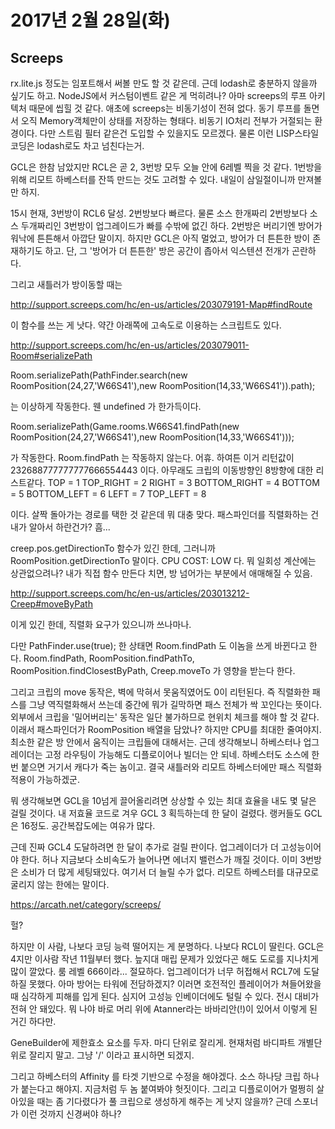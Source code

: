 # 2017년 2월 28일(화)

## Screeps
rx.lite.js 정도는 임포트해서 써볼 만도 할 것 같은데.
근데 lodash로 충분하지 않을까 싶기도 하고. NodeJS에서 커스텀이벤트 같은 게 먹히려나? 아마 screeps의 루프 아키텍처 때문에 씹힐 것 같다. 애초에 screeps는 비동기성이 전혀 없다. 동기 루프를 돌면서 오직 Memory객체만이 상태를 저장하는 형태다. 비동기 IO처리 전부가 거절되는 환경이다. 다만 스트림 필터 같은건 도입할 수 있을지도 모르겠다. 물론 이런 LISP스타일 코딩은 lodash로도 차고 넘친다는거.

GCL은 한참 남았지만 RCL은 곧 2, 3번방 모두 오늘 안에 6레벨 찍을 것 같다. 1번방을 위해 리모트 하베스터를 잔뜩 만드는 것도 고려할 수 있다.
내일이 삼일절이니까 만져볼 만 하지.

15시 현재, 3번방이 RCL6 달성. 2번방보다 빠르다. 물론 소스 한개짜리 2번방보다 소스 두개짜리인 3번방이 업그레이드가 빠를 수밖에 없긴 하다.
2번방은 버리기엔 방어가 워낙에 튼튼해서 아깝단 말이지. 하지만 GCL은 아직 멀었고, 방어가 더 튼튼한 방이 존재하기도 하고. 단, 그 '방어가 더 튼튼한' 방은 공간이 좁아서 익스텐션 전개가 곤란하다.

그리고 새틀러가 방이동할 때는

http://support.screeps.com/hc/en-us/articles/203079191-Map#findRoute

이 함수를 쓰는 게 낫다. 약간 아래쪽에 고속도로 이용하는 스크립트도 있다.

http://support.screeps.com/hc/en-us/articles/203079011-Room#serializePath



 Room.serializePath(PathFinder.search(new RoomPosition(24,27,'W66S41'),new RoomPosition(14,33,'W66S41')).path);

는 이상하게 작동한다. 웬 undefined 가 한가득이다.

 Room.serializePath(Game.rooms.W66S41.findPath(new RoomPosition(24,27,'W66S41'),new RoomPosition(14,33,'W66S41')));

가 작동한다. Room.findPath 는 작동하지 않는다. 어휴. 하여튼 이거 리턴값이 232688777777777666554443 이다. 아무래도 크립의 이동방향인 8방향에 대한 리스트같다.
TOP = 1
TOP_RIGHT = 2
RIGHT = 3
BOTTOM_RIGHT = 4
BOTTOM = 5
BOTTOM_LEFT = 6
LEFT = 7
TOP_LEFT = 8

이다. 살짝 돌아가는 경로를 택한 것 같은데 뭐 대충 맞다.
패스파인더를 직렬화하는 건 내가 알아서 하란건가? 흠...

creep.pos.getDirectionTo 함수가 있긴 한데, 그러니까 RoomPosition.getDirectionTo 말이다. CPU COST: LOW 다. 뭐 일회성 계산에는 상관없으려나?
내가 직접 함수 만든다 치면, 방 넘어가는 부분에서 애매해질 수 있음.

http://support.screeps.com/hc/en-us/articles/203013212-Creep#moveByPath

이게 있긴 한데, 직렬화 요구가 있으니까 쓰나마나.

다만 PathFinder.use(true); 한 상태면 Room.findPath 도 이놈을 쓰게 바뀐다고 한다. Room.findPath, RoomPosition.findPathTo, RoomPosition.findClosestByPath, Creep.moveTo 가 영향을 받는다 한다.

그리고 크립의 move 동작은, 벽에 막혀서 못움직였어도 0이 리턴된다. 즉 직렬화한 패스를 그냥 역직렬화해서 쓰는데 중간에 뭐가 길막하면 패스 전체가 싹 꼬인다는 뜻이다. 외부에서 크립을 '밀어버리는' 동작은 일단 불가하므로 현위치 체크를 해야 할 것 같다. 이래서 패스파인더가 RoomPosition 배열을 담았나?
하지만 CPU를 최대한 줄여야지. 최소한 같은 방 안에서 움직이는 크립들에 대해서는. 근데 생각해보니 하베스터나 업그레이더는 고정 라우팅이 가능해도 디플로이어나 빌더는 안 되네. 하베스터도 소스에 한 번 붙으면 거기서 캐다가 죽는 놈이고. 결국 새틀러와 리모트 하베스터에만 패스 직렬화 적용이 가능하겠군.

뭐 생각해보면 GCL을 10넘게 끌어올리려면 상상할 수 있는 최대 효율을 내도 몇 달은 걸릴 것이다. 내 저효율 코드로 겨우 GCL 3 획득하는데 한 달이 걸렸다. 랭커들도 GCL은 16정도. 공간복잡도에는 여유가 많다.

근데 진짜 GCL4 도달하려면 한 달이 추가로 걸릴 판이다. 업그레이더가 더 고성능이어야 한다. 허나 지금보다 소비속도가 늘어나면 에너지 밸런스가 깨질 것이다. 이미 3번방은 소비가 더 많게 세팅돼있다. 여기서 더 늘릴 수가 없다. 리모트 하베스터를 대규모로 굴리지 않는 한에는 말이다.

https://arcath.net/category/screeps/

헐?

하지만 이 사람, 나보다 코딩 능력 떨어지는 게 분명하다. 나보다 RCL이 딸린다. GCL은 4지만 이사람 작년 11월부터 했다. 늪지대 매립 문제가 있었다곤 해도 도로를 지나치게 많이 깔았다. 룸 레벨 666이라... 절묘하다. 업그레이더가 너무 허접해서 RCL7에 도달하질 못했다. 아마 방어는 타워에 전담하겠지? 이러면 호전적인 플레이어가 쳐들어왔을 때 심각하게 피해를 입게 된다. 심지어 고성능 인베이더에도 털릴 수 있다. 전시 대비가 전혀 안 돼있다. 뭐 나야 바로 머리 위에 Atanner라는 바바리안(!)이 있어서 이렇게 된 거긴 하다만.

GeneBuilder에 제한효소 요소를 두자. 마디 단위로 잘리게. 현재처럼 바디파트 개별단위로 잘리지 말고.
그냥 '/' 이라고 표시하면 되겠지.

그리고 하베스터의 Affinity 를 타겟 기반으로 수정을 해야겠다. 소스 하나당 크립 하나가 붙는다고 해야지. 지금처럼 두 놈 붙여봐야 헛짓이다.
그리고 디플로이어가 멀쩡히 살아있을 때는 좀 기다렸다가 풀 크립으로 생성하게 해주는 게 낫지 않을까?
근데 스포너가 이런 것까지 신경써야 하나?
